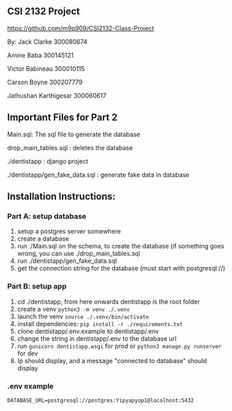 ## CSI 2132 Project
https://github.com/m9p909/CSI2132-Class-Project


By:
Jack Clarke     300080674

Amine Baba      300145121

Victor Babineau 300010115

Carson Boyne    300207779

Jathushan Karthigesar 300060617


## Important Files for Part 2

Main.sql: The sql file to generate the database

drop_main_tables.sql : deletes the database

./dentistapp :  django project

./dentistapp/gen_fake_data.sql : generate fake data in database


## Installation Instructions:

### Part A: setup database
1. setup a postgres server somewhere
2. create a database
3. run ./Main.sql on the schema, to create the database (if something goes wrong, you can use ./drop_main_tables.sql
4. run ./dentistapp/gen_fake_data.sql
5. get the connection string for the database (must start with postgresql://)

### Part B: setup app
1. cd ./dentistapp, from here onwards dentistapp is the root folder
2. create a venv `python3 -m venv ./.venv`
3. launch the venv `source ./.venv/bin/activate`
4. install dependencies: `pip install -r ./requirements.txt`
5. clone dentistapp/.env.example to dentistapp/.env
6. change the string in dentistapp/.env to the database url
7. run `gunicorn dentistapp.wsgi` for prod or `python3 manage.py runserver` for dev
8. Ip should display, and a message "connected to database" should display

### .env example
```
DATABASE_URL=postgresql://postgres:Yipyapyop1@localhost:5432
```





